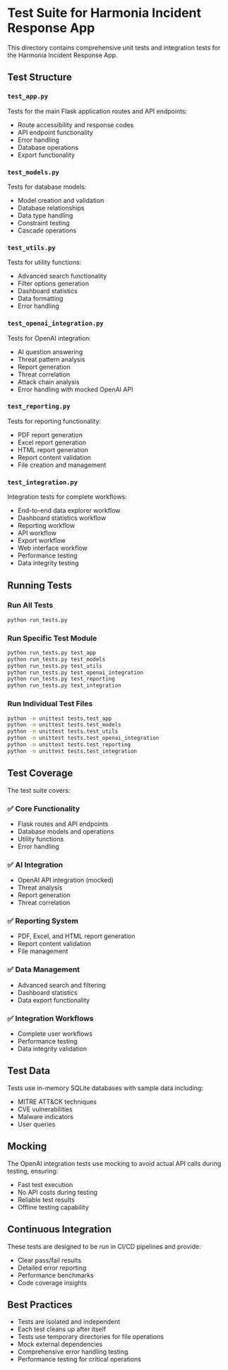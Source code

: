 # Test Suite for Harmonia Incident Response App

This directory contains comprehensive unit tests and integration tests for the Harmonia Incident Response App.

## Test Structure

### `test_app.py`
Tests for the main Flask application routes and API endpoints:
- Route accessibility and response codes
- API endpoint functionality
- Error handling
- Database operations
- Export functionality

### `test_models.py`
Tests for database models:
- Model creation and validation
- Database relationships
- Data type handling
- Constraint testing
- Cascade operations

### `test_utils.py`
Tests for utility functions:
- Advanced search functionality
- Filter options generation
- Dashboard statistics
- Data formatting
- Error handling

### `test_openai_integration.py`
Tests for OpenAI integration:
- AI question answering
- Threat pattern analysis
- Report generation
- Threat correlation
- Attack chain analysis
- Error handling with mocked OpenAI API

### `test_reporting.py`
Tests for reporting functionality:
- PDF report generation
- Excel report generation
- HTML report generation
- Report content validation
- File creation and management

### `test_integration.py`
Integration tests for complete workflows:
- End-to-end data explorer workflow
- Dashboard statistics workflow
- Reporting workflow
- API workflow
- Export workflow
- Web interface workflow
- Performance testing
- Data integrity testing

## Running Tests

### Run All Tests
```bash
python run_tests.py
```

### Run Specific Test Module
```bash
python run_tests.py test_app
python run_tests.py test_models
python run_tests.py test_utils
python run_tests.py test_openai_integration
python run_tests.py test_reporting
python run_tests.py test_integration
```

### Run Individual Test Files
```bash
python -m unittest tests.test_app
python -m unittest tests.test_models
python -m unittest tests.test_utils
python -m unittest tests.test_openai_integration
python -m unittest tests.test_reporting
python -m unittest tests.test_integration
```

## Test Coverage

The test suite covers:

### ✅ Core Functionality
- Flask routes and API endpoints
- Database models and operations
- Utility functions
- Error handling

### ✅ AI Integration
- OpenAI API integration (mocked)
- Threat analysis
- Report generation
- Threat correlation

### ✅ Reporting System
- PDF, Excel, and HTML report generation
- Report content validation
- File management

### ✅ Data Management
- Advanced search and filtering
- Dashboard statistics
- Data export functionality

### ✅ Integration Workflows
- Complete user workflows
- Performance testing
- Data integrity validation

## Test Data

Tests use in-memory SQLite databases with sample data including:
- MITRE ATT&CK techniques
- CVE vulnerabilities
- Malware indicators
- User queries

## Mocking

The OpenAI integration tests use mocking to avoid actual API calls during testing, ensuring:
- Fast test execution
- No API costs during testing
- Reliable test results
- Offline testing capability

## Continuous Integration

These tests are designed to be run in CI/CD pipelines and provide:
- Clear pass/fail results
- Detailed error reporting
- Performance benchmarks
- Code coverage insights

## Best Practices

- Tests are isolated and independent
- Each test cleans up after itself
- Tests use temporary directories for file operations
- Mock external dependencies
- Comprehensive error handling testing
- Performance testing for critical operations 